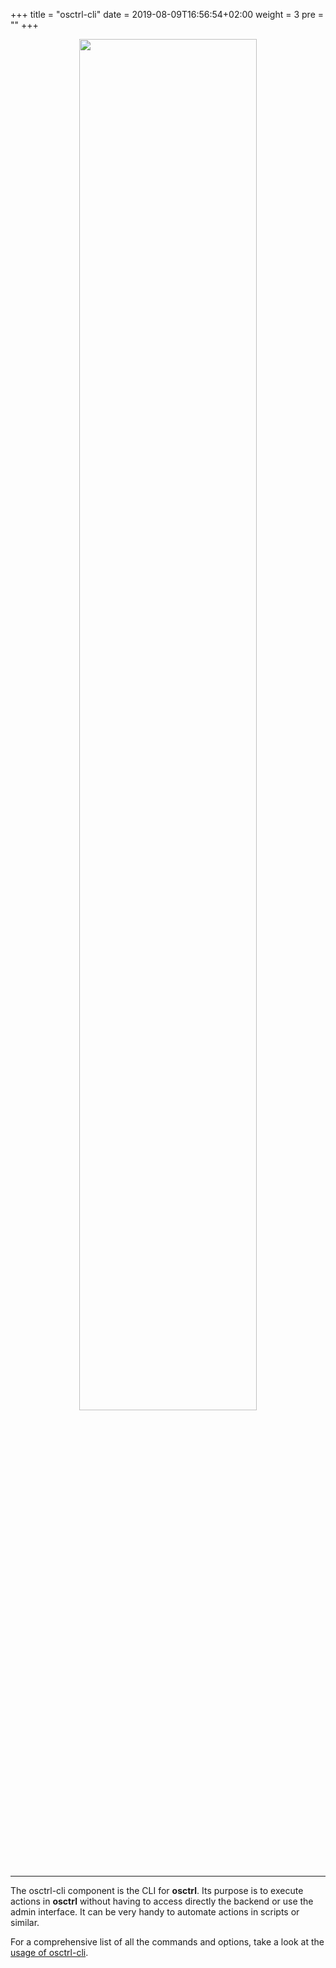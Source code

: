 +++
title = "osctrl-cli"
date = 2019-08-09T16:56:54+02:00
weight = 3
pre = ""
+++

<p align="center">

  <img src="/osctrl-cli.png" style="width:75%; margin: 0;"/>

</p>

---

The osctrl-cli component is the CLI for **osctrl**. Its purpose is to execute actions in **osctrl** without having to access directly the backend or use the admin interface. It can be very handy to automate actions in scripts or similar.

For a comprehensive list of all the commands and options, take a look at the [usage of osctrl-cli](https://osctrl.net/usage/osctrl-cli/).
